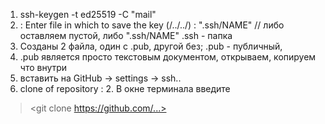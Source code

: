 1. ssh-keygen -t ed25519 -C "mail"
2. : Enter file in which to save the key (/../../) : ".ssh/NAME" // либо оставляем пустой, либо ".ssh/NAME" .ssh - папка
3. Созданы 2 файла, один с .pub, другой без; .pub - публичный,
4. .pub является просто текстовым документом, открываем, копируем что внутри 
5. вставить на GitHub -> settings -> ssh.. 
6. clone of repository :  2. В окне терминала введите
 > <git clone https://github.com/...>